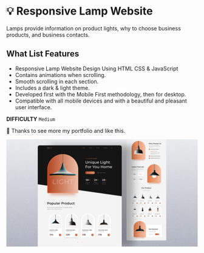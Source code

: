 # 💡 Responsive Lamp Website

Lamps provide information on product lights, why to choose business products, and business contacts.

## What List Features
- Responsive Lamp Website Design Using HTML CSS & JavaScript
- Contains animations when scrolling.
- Smooth scrolling in each section.
- Includes a dark & light theme.
- Developed first with the Mobile First methodology, then for desktop.
- Compatible with all mobile devices and with a beautiful and pleasant user interface.

<b>DIFFICULTY</b>
`Medium`

💙 Thanks to see more my portfolio and like this.

![preview img](/preview.png)
